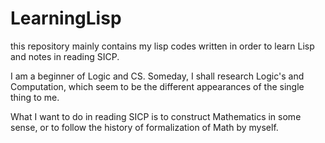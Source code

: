 # LearningLisp

this repository mainly contains my lisp codes written in order to learn Lisp 
and notes in reading SICP.

I am a beginner of Logic and CS.
Someday, I shall research Logic's and Computation,
which seem to be the different appearances of the single thing to me.

What I want to do in reading SICP is to construct Mathematics in some sense,
or to follow the history of formalization of Math by myself.

